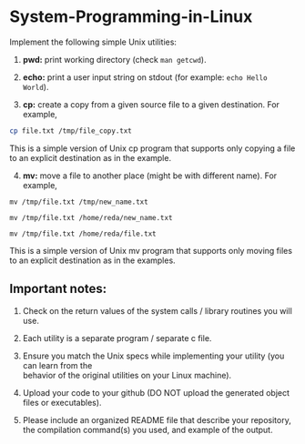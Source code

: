 # System-Programming-in-Linux

Implement the following simple Unix utilities:

1. **pwd:** print working directory (check `man getcwd`).

2. **echo:** print a user input string on stdout (for example: `echo Hello World`).

3. **cp:** create a copy from a given source file to a given destination. For example,

``` bash
cp file.txt /tmp/file_copy.txt
```
This is a simple version of Unix cp program that supports only copying a file to an explicit destination as in the example.

4. **mv:** move a file to another place (might be with different name). For example,

``` shell 
mv /tmp/file.txt /tmp/new_name.txt

mv /tmp/file.txt /home/reda/new_name.txt

mv /tmp/file.txt /home/reda/file.txt
```

This is a simple version of Unix mv program that supports only moving files to an explicit destination as in the examples.

## Important notes:

1. Check on the return values of the system calls / library routines you will use.

2. Each utility is a separate program / separate c file.

3. Ensure you match the Unix specs while implementing your utility (you can learn from the     
   behavior of the original utilities on your Linux machine).

4. Upload your code to your github (DO NOT upload the generated object files or executables).

5. Please include an organized README file that describe your repository, the compilation command(s) you used, and example of the output.
